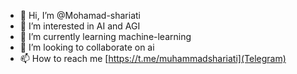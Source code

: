 - 👋 Hi, I’m @Mohamad-shariati
- 👀 I’m interested in AI and AGI
- 🌱 I’m currently learning machine-learning
- 💞️ I’m looking to collaborate on ai
- 📫 How to reach me [https://t.me/muhammadshariati](Telegram)

<!---
Mohamad-shariati/Mohamad-shariati is a ✨ special ✨ repository because its `README.md` (this file) appears on your GitHub profile.
You can click the Preview link to take a look at your changes.
--->
